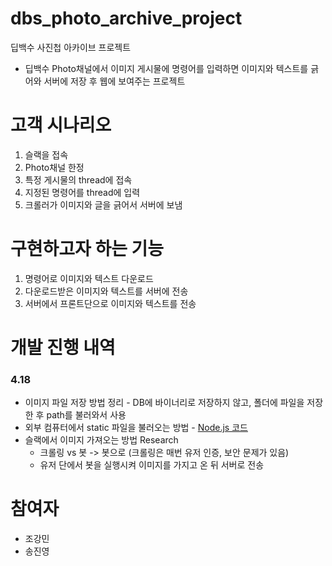 # dbs_photo_archive_project
딥백수 사진첩 아카이브 프로젝트

- 딥백수 Photo채널에서 이미지 게시물에 명령어를 입력하면 이미지와 텍스트를 긁어와 서버에 저장 후 웹에 보여주는 프로젝트

# 고객 시나리오
1. 슬랙을 접속
2. Photo채널 한정
3. 특정 게시물의 thread에 접속
4. 지정된 명령어를 thread에 입력
5. 크롤러가 이미지와 글을 긁어서 서버에 보냄


# 구현하고자 하는 기능
1. 명령어로 이미지와 텍스트 다운로드
2. 다운로드받은 이미지와 텍스트를 서버에 전송
3. 서버에서 프론트단으로 이미지와 텍스트를 전송

# 개발 진행 내역
### 4.18
  - 이미지 파일 저장 방법 정리 - DB에 바이너리로 저장하지 않고, 폴더에 파일을 저장한 후 path를 불러와서 사용
  - 외부 컴퓨터에서 static 파일을 불러오는 방법 - [Node.js 코드](https://www.geeksforgeeks.org/how-to-fetch-images-from-node-server/)
  - 슬랙에서 이미지 가져오는 방법 Research
    - 크롤링 vs 봇 -> 봇으로 (크롤링은 매번 유저 인증, 보안 문제가 있음)
    - 유저 단에서 봇을 실행시켜 이미지를 가지고 온 뒤 서버로 전송 

# 참여자
- 조강민
- 송진영
